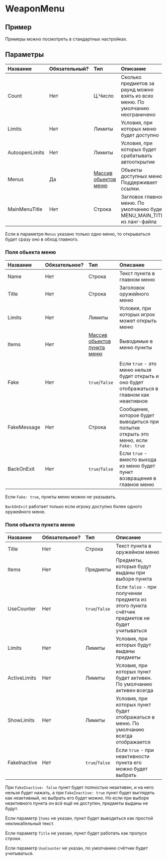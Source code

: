 # WeaponMenu

## Пример

Примеры можно посмотреть в стандартных настройках.

## Параметры

| Название       | Обязательный? | Тип                                        | Описание                                                                       |
| :------------- | :------------ | :----------------------------------------- | :----------------------------------------------------------------------------- |
| Count          | Нет           | Ц.Число                                    | Сколько предметов за раунд можно взять из всех меню. По умолчанию неограничено |
| Limits         | Нет           | Лимиты                                     | Условия, при которых меню будет доступно                                       |
| AutoopenLimits | Нет           | Лимиты                                     | Условия, при которых будет срабатывать автооткрытие                            |
| Menus          | Да            | [Массив обьектов меню](#поля-обьекта-меню) | Обьекты доступных меню. Поддерживает ссылки.                                   |
| MainMenuTitle  | Нет           | Строка                                     | Загловок главного меню. По умолчанию будет MENU_MAIN_TITLE из ланг-файла       |

Если в параметре `Menus` указано только одно меню, то открываться будет сразу оно в обход главного.

### Поля обьекта меню

| Название    | Обязательное? | Тип                                                      | Описание                                                                                      |
| :---------- | :------------ | :------------------------------------------------------- | :-------------------------------------------------------------------------------------------- |
| Name        | Нет           | Строка                                                   | Текст пункта в главном меню                                                                   |
| Title       | Нет           | Строка                                                   | Заголовок оружейного меню                                                                     |
| Limits      | Нет           | Лимиты                                                   | Условия, при которых игрок может открыть меню                                                 |
| Items       | Нет           | [Массив обьектов пункта меню](#поля-обьекта-пункта-меню) | Выводимые в меню пункты                                                                       |
|             |               |                                                          |                                                                                               |
| Fake        | Нет           | `true`/`false`                                           | Если `true` - это меню нельзя будет открыть и оно будет отображаться в главном как неактивное |
| FakeMessage | Нет           | Строка                                                   | Сообщение, которое будет выводиться при попытке открыть это меню, если `Fake: true`           |
| BackOnExit  | Нет           | `true`/`false`                                           | Если `true` - вместо выхода из меню будет пункт возвращения в главное меню                    |

Если `Fake: true`, пункты меню можно не указывать.

`BackOnExit` работает только если игроку доступно более одного оружейного меню.

### Поля обьекта пункта меню

| Название     | Обязательное? | Тип            | Описание                                                                                     |
| :----------- | :------------ | :------------- | :------------------------------------------------------------------------------------------- |
| Title        | Нет           | Строка         | Текст пункта в оружейном меню                                                                |
| Items        | Нет           | Предметы       | Предметы, которые будут выданы при выборе пункта                                             |
| UseCounter   | Нет           | `true`/`false` | Если `false` - при получении предмета из этого пункта счётчик предметов не будет учитываться |
| Limits       | Нет           | Лимиты         | Условия, при которых будут выданы предметы                                                   |
| ActiveLimits | Нет           | Лимиты         | Условия, при которых пункт будет активен. По умолчанию активен всегда                        |
| ShowLimits   | Нет           | Лимиты         | Условия, при которых пункт будет отображаться в меню. По умолчанию всегда отображается       |
| FakeInactive | Нет           | `true`/`false` | Если `true` - при неактивности пункта его можно будет выбрать                                |

При `FakeInactive: false` пункт будет полностью неактивен, и на него нельзя будет нажать, а при `FakeInactive: true` пункт будет выглядеть как неактивный, но выбрать его будет можно. Но если при выборе неактивного пункта он всё ещё не доступен, предметы выданы не будут.

Если параметр `Items` не указан, пункт будет выводиться как простой некликабельный текст.

Если параметр `Title` не указан, пункт будет работать как пропуск строки.

Если параметр `UseCounter` не указан, по умолчанию счётчик будет учитываться.
